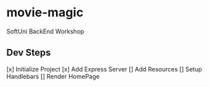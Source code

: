 # movie-magic
SoftUni BackEnd Workshop


## Dev Steps

[x] Initialize Project
[x] Add Express Server
[] Add Resources
[] Setup Handlebars
[] Render HomePage
